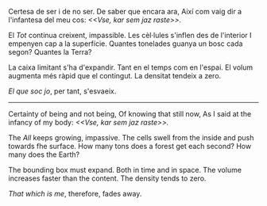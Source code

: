 Certesa de ser i de no ser.
De saber que encara ara,
Així com vaig dir a l'infantesa del meu cos:
_<<Vse, kar sem jaz raste>>._

El _Tot_ continua creixent, impassible.
Les cèl·lules s'inflen des de l'interior
I empenyen cap a la superfície.
Quantes tonelades guanya un bosc cada segon? 
	Quantes la Terra?

La caixa limitant s'ha d'expandir.
Tant en el temps com en l'espai.
El volum augmenta més ràpid que el contingut. 
La densitat tendeix a zero.

_El que soc jo_, per tant, s'esvaeix.

---

Certainty of being and not being,
Of knowing that still now,
As I said at the infancy of my body:
_<<Vse, kar sem jaz raste>>._

The _All_ keeps growing, impassive.
The cells swell from the inside
and push towards fhe surface.
How many tons does a forest get each second? 
	How many does the Earth?

The bounding box must expand.
Both in time and in space.
The volume increases faster than the content.
The density tends to zero. 

_That which is me_, therefore, fades away.
